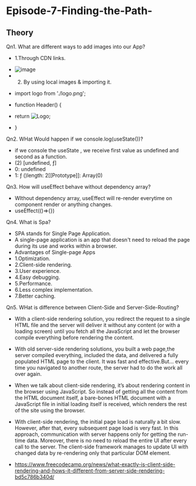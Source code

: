 # Episode-7-Finding-the-Path-
## Theory

Qn1. What are different ways to add images into our App?

- 1.Through CDN links.
- <img src={CDN_LINK} alt="image"/>

- 2. By using local images & importing it.
- import logo from './logo.png'; 
- function Header() {
- return <img src={logo} alt="Logo" />;
- }

Qn2. WHat Would happen if we console.log(useState())?

- if we console the useState , we receive first value as undefined and second as a function.
- (2) [undefined, ƒ]
- 0: undefined 
- 1: ƒ ()length: 2[[Prototype]]: Array(0)

Qn3. How will useEffect behave without dependency array?

- WIthout dependency array, useEffect will re-render everytime on component render or anything changes.
- useEffect(()=>{})

Qn4. What is Spa?

- SPA stands for Single Page Application.
- A single-page application is an app that doesn't need to reload the page during its use and works within a browser. 
- Advantages of Single-page Apps
- 1.Optimization.
- 2.Client-side rendering.
- 3.User experience.
- 4.Easy debugging.
- 5.Performance.
- 6.Less complex implementation.
- 7.Better caching.

Qn5. WHat is difference between Client-Side and Server-Side-Routing?

- With a client-side rendering solution, you redirect the request to a single HTML file and the server will deliver it without any content (or with a loading screen) until you fetch all the JavaScript and let the browser compile everything before rendering the content.
-  With old server-side rendering solutions, you built a web page,the server compiled everything, included the data, and delivered a fully populated HTML page to the client. It was fast and effective.But… every time you navigated to another route, the server had to do the work all over again.
-  When we talk about client-side rendering, it’s about rendering content in the browser using JavaScript. So instead of getting all the content from the HTML document itself, a bare-bones HTML document with a JavaScript file in initial loading itself is received, which renders the rest of the site using the browser.
- With client-side rendering, the initial page load is naturally a bit slow. However, after that, every subsequent page load is very fast. In this approach, communication with server happens only for getting the run-time data. Moreover, there is no need to reload the entire UI after every call to the server. The client-side framework manages to update UI with changed data by re-rendering only that particular DOM element.

- https://www.freecodecamp.org/news/what-exactly-is-client-side-rendering-and-hows-it-different-from-server-side-rendering-bd5c786b340d/

